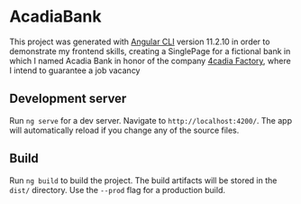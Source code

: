# AcadiaBank

This project was generated with [Angular CLI](https://github.com/angular/angular-cli) version 11.2.10 in order to demonstrate my frontend skills, creating a SinglePage for a fictional bank in which I named Acadia Bank in honor of the company [4cadia Factory](https://4cadia.com/), where I intend to guarantee a job vacancy
## Development server

Run `ng serve` for a dev server. Navigate to `http://localhost:4200/`. The app will automatically reload if you change any of the source files.

## Build

Run `ng build` to build the project. The build artifacts will be stored in the `dist/` directory. Use the `--prod` flag for a production build.



